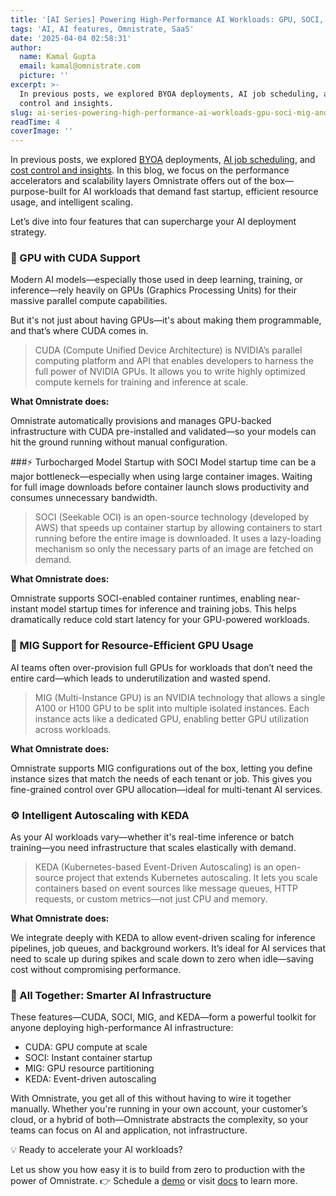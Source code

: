 ```yaml
---
title: '[AI Series] Powering High-Performance AI Workloads: GPU, SOCI, MIG, and KEDA'
tags: 'AI, AI features, Omnistrate, SaaS'
date: '2025-04-04 02:58:31'
author:
  name: Kamal Gupta
  email: kamal@omnistrate.com
  picture: ''
excerpt: >-
  In previous posts, we explored BYOA deployments, AI job scheduling, and cost
  control and insights.
slug: ai-series-powering-high-performance-ai-workloads-gpu-soci-mig-and-keda
readTime: 4
coverImage: ''
---
```


In previous posts, we explored [BYOA][1] deployments, [AI job scheduling][2], and [cost control and insights][3]. In this blog, we focus on the performance accelerators and scalability layers Omnistrate offers out of the box—purpose-built for AI workloads that demand fast startup, efficient resource usage, and intelligent scaling.

Let’s dive into four features that can supercharge your AI deployment strategy.


### 🧠 GPU with CUDA Support

Modern AI models—especially those used in deep learning, training, or inference—rely heavily on GPUs (Graphics Processing Units) for their massive parallel compute capabilities.

But it's not just about having GPUs—it's about making them programmable, and that’s where CUDA comes in.

> CUDA (Compute Unified Device Architecture) is NVIDIA’s parallel
> computing platform and API that enables developers to harness the full
> power of NVIDIA GPUs. It allows you to write highly optimized compute
> kernels for training and inference at scale.

**What Omnistrate does:**

Omnistrate automatically provisions and manages GPU-backed infrastructure with CUDA pre-installed and validated—so your models can hit the ground running without manual configuration.

###⚡ Turbocharged Model Startup with SOCI
Model startup time can be a major bottleneck—especially when using large container images. Waiting for full image downloads before container launch slows productivity and consumes unnecessary bandwidth.

> SOCI (Seekable OCI) is an open-source technology (developed by AWS)
> that speeds up container startup by allowing containers to start
> running before the entire image is downloaded. It uses a lazy-loading
> mechanism so only the necessary parts of an image are fetched on
> demand.

**What Omnistrate does:**

Omnistrate supports SOCI-enabled container runtimes, enabling near-instant model startup times for inference and training jobs. This helps dramatically reduce cold start latency for your GPU-powered workloads.


### 🧩 MIG Support for Resource-Efficient GPU Usage

AI teams often over-provision full GPUs for workloads that don’t need the entire card—which leads to underutilization and wasted spend.

> MIG (Multi-Instance GPU) is an NVIDIA technology that allows a single
> A100 or H100 GPU to be split into multiple isolated instances. Each
> instance acts like a dedicated GPU, enabling better GPU utilization
> across workloads.

**What Omnistrate does:**

Omnistrate supports MIG configurations out of the box, letting you define instance sizes that match the needs of each tenant or job. This gives you fine-grained control over GPU allocation—ideal for multi-tenant AI services.


### ⚙️ Intelligent Autoscaling with KEDA

As your AI workloads vary—whether it's real-time inference or batch training—you need infrastructure that scales elastically with demand.

> KEDA (Kubernetes-based Event-Driven Autoscaling) is an open-source
> project that extends Kubernetes autoscaling. It lets you scale
> containers based on event sources like message queues, HTTP requests,
> or custom metrics—not just CPU and memory.

**What Omnistrate does:**

We integrate deeply with KEDA to allow event-driven scaling for inference pipelines, job queues, and background workers. It’s ideal for AI services that need to scale up during spikes and scale down to zero when idle—saving cost without compromising performance.


### 🔄 All Together: Smarter AI Infrastructure

These features—CUDA, SOCI, MIG, and KEDA—form a powerful toolkit for anyone deploying high-performance AI infrastructure:

- CUDA: GPU compute at scale
- SOCI: Instant container startup
- MIG: GPU resource partitioning
- KEDA: Event-driven autoscaling

With Omnistrate, you get all of this without having to wire it together manually. Whether you're running in your own account, your customer’s cloud, or a hybrid of both—Omnistrate abstracts the complexity, so your teams can focus on AI and application, not infrastructure.

💡 Ready to accelerate your AI workloads?

Let us show you how easy it is to build  from zero to production with the power of Omnistrate.
👉 Schedule a [demo][4] or visit [docs][5] to learn more.


  [1]: https://blog.omnistrate.com/posts/125
  [2]: https://blog.omnistrate.com/posts/140
  [3]: https://blog.omnistrate.com/posts/141
  [4]: https://calendly.com/omnistrate
  [5]: https://docs.omnistrate.com
